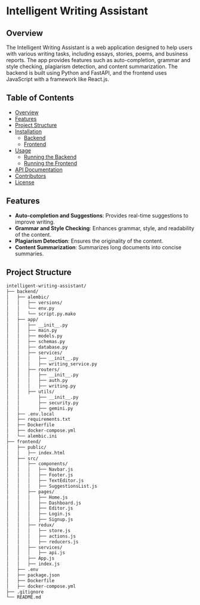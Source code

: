 # Intelligent Writing Assistant

## Overview

The Intelligent Writing Assistant is a web application designed to help users with various writing tasks, including essays, stories, poems, and business reports. The app provides features such as auto-completion, grammar and style checking, plagiarism detection, and content summarization. The backend is built using Python and FastAPI, and the frontend uses JavaScript with a framework like React.js.

## Table of Contents

- [Overview](#overview)
- [Features](#features)
- [Project Structure](#project-structure)
- [Installation](#installation)
  - [Backend](#backend)
  - [Frontend](#frontend)
- [Usage](#usage)
  - [Running the Backend](#running-the-backend)
  - [Running the Frontend](#running-the-frontend)
- [API Documentation](#api-documentation)
- [Contributors](#contributors)
- [License](#license)

## Features

- **Auto-completion and Suggestions**: Provides real-time suggestions to improve writing.
- **Grammar and Style Checking**: Enhances grammar, style, and readability of the content.
- **Plagiarism Detection**: Ensures the originality of the content.
- **Content Summarization**: Summarizes long documents into concise summaries.

## Project Structure

```bash
intelligent-writing-assistant/
├── backend/
│   ├── alembic/
│   │   ├── versions/
│   │   └── env.py
│   │   └── script.py.mako
│   ├── app/
│   │   ├── __init__.py
│   │   ├── main.py
│   │   ├── models.py
│   │   ├── schemas.py
│   │   ├── database.py
│   │   ├── services/
│   │   │   ├── __init__.py
│   │   │   ├── writing_service.py
│   │   ├── routers/
│   │   │   ├── __init__.py
│   │   │   ├── auth.py
│   │   │   ├── writing.py
│   │   ├── utils/
│   │       ├── __init__.py
│   │       ├── security.py
│   │       ├── gemini.py
│   ├── .env.local
│   ├── requirements.txt
│   ├── Dockerfile
│   ├── docker-compose.yml
│   └── alembic.ini
├── frontend/
│   ├── public/
│   │   ├── index.html
│   ├── src/
│   │   ├── components/
│   │   │   ├── Navbar.js
│   │   │   ├── Footer.js
│   │   │   ├── TextEditor.js
│   │   │   ├── SuggestionsList.js
│   │   ├── pages/
│   │   │   ├── Home.js
│   │   │   ├── Dashboard.js
│   │   │   ├── Editor.js
│   │   │   ├── Login.js
│   │   │   ├── Signup.js
│   │   ├── redux/
│   │   │   ├── store.js
│   │   │   ├── actions.js
│   │   │   ├── reducers.js
│   │   ├── services/
│   │   │   ├── api.js
│   │   ├── App.js
│   │   ├── index.js
│   ├── .env
│   ├── package.json
│   ├── Dockerfile
│   ├── docker-compose.yml
├── .gitignore
└── README.md

